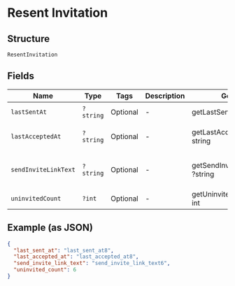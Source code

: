 
# Resent Invitation

## Structure

`ResentInvitation`

## Fields

| Name | Type | Tags | Description | Getter | Setter |
|  --- | --- | --- | --- | --- | --- |
| `lastSentAt` | `?string` | Optional | - | getLastSentAt(): ?string | setLastSentAt(?string lastSentAt): void |
| `lastAcceptedAt` | `?string` | Optional | - | getLastAcceptedAt(): ?string | setLastAcceptedAt(?string lastAcceptedAt): void |
| `sendInviteLinkText` | `?string` | Optional | - | getSendInviteLinkText(): ?string | setSendInviteLinkText(?string sendInviteLinkText): void |
| `uninvitedCount` | `?int` | Optional | - | getUninvitedCount(): ?int | setUninvitedCount(?int uninvitedCount): void |

## Example (as JSON)

```json
{
  "last_sent_at": "last_sent_at8",
  "last_accepted_at": "last_accepted_at8",
  "send_invite_link_text": "send_invite_link_text6",
  "uninvited_count": 6
}
```


